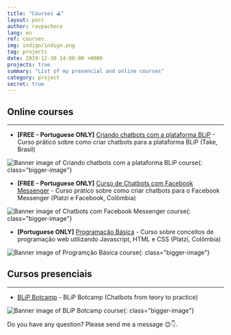 ```yaml
---
title: "Courses ⛳"
layout: post
author: ravpacheco
lang: en
ref: courses
img: indigo/indigo.png
tag: projects
date: 2019-12-30 14:00:00 +0000
projects: true
summary: "List of my presencial and online courses"
category: project
secret: true
---
```


## Online courses
-----------------------------

* **[FREE - Portuguese ONLY]** [Criando chatbots com a plataforma BLiP](https://www.udemy.com/course/criando-chatbots-com-a-plataforma-blip/) - Curso prático sobre como criar chatbots para a plataforma BLiP (Take, Brasil)

![Banner image of Criando chatbots com a plataforma BLiP course](../assets/images/2019-12-30-courses/blip-udemy.png){: class="bigger-image"}

* **[FREE - Portuguese ONLY]** [Curso de Chatbots com Facebook Messenger](https://www.facebook.com/groups/DevCSaoPaulo/learning_content/?filter=489591444944808) - Curso prático sobre como criar chatbots para o Facebook Messenger (Platzi e Facebook, Colômbia)

![Banner image of Chatbots com Facebook Messenger course](../assets/images/2019-12-30-courses/face-platzi.png){: class="bigger-image"}

* **[Portuguese ONLY]** [Programação Básica](https://platzi.com.br/cursos/programacao-basica/) - Curso sobre conceitos de programação web utilizando Javascript, HTML e CSS (Platzi, Colômbia)

![Banner image of Programção Básica course](../assets/images/2019-12-30-courses/platzi-programacao.png){: class="bigger-image"}

## Cursos presenciais
-----------------------------

* [BLiP Botcamp](https://botcamp.blip.ai) - BLiP Botcamp (Chatbots from teory to practice)

![Banner image of BLiP Botcamp course](../assets/images/2019-12-30-courses/botcamp.png){: class="bigger-image"}

Do you have any question? Please send me a message 😉👇.